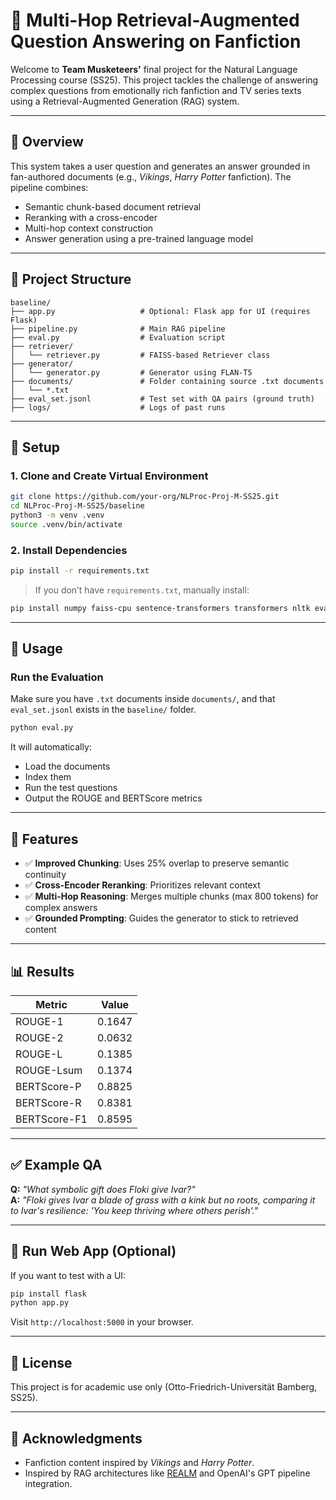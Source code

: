 # 🧠 Multi-Hop Retrieval-Augmented Question Answering on Fanfiction

Welcome to **Team Musketeers'** final project for the Natural Language Processing course (SS25). This project tackles the challenge of answering complex questions from emotionally rich fanfiction and TV series texts using a Retrieval-Augmented Generation (RAG) system.

---

## 📌 Overview

This system takes a user question and generates an answer grounded in fan-authored documents (e.g., *Vikings*, *Harry Potter* fanfiction). The pipeline combines:

- Semantic chunk-based document retrieval
- Reranking with a cross-encoder
- Multi-hop context construction
- Answer generation using a pre-trained language model

---

## 📁 Project Structure

```
baseline/
├── app.py                   # Optional: Flask app for UI (requires Flask)
├── pipeline.py              # Main RAG pipeline
├── eval.py                  # Evaluation script
├── retriever/
│   └── retriever.py         # FAISS-based Retriever class
├── generator/
│   └── generator.py         # Generator using FLAN-T5
├── documents/               # Folder containing source .txt documents
│   └── *.txt
├── eval_set.jsonl           # Test set with QA pairs (ground truth)
├── logs/                    # Logs of past runs
```

---

## 🔧 Setup

### 1. Clone and Create Virtual Environment
```bash
git clone https://github.com/your-org/NLProc-Proj-M-SS25.git
cd NLProc-Proj-M-SS25/baseline
python3 -m venv .venv
source .venv/bin/activate
```

### 2. Install Dependencies
```bash
pip install -r requirements.txt
```

> If you don’t have `requirements.txt`, manually install:
```bash
pip install numpy faiss-cpu sentence-transformers transformers nltk evaluate bert-score rouge-score flask
```

---

## 📜 Usage

### Run the Evaluation

Make sure you have `.txt` documents inside `documents/`, and that `eval_set.jsonl` exists in the `baseline/` folder.

```bash
python eval.py
```

It will automatically:
- Load the documents
- Index them
- Run the test questions
- Output the ROUGE and BERTScore metrics

---

## 🧠 Features

- ✅ **Improved Chunking**: Uses 25% overlap to preserve semantic continuity
- ✅ **Cross-Encoder Reranking**: Prioritizes relevant context
- ✅ **Multi-Hop Reasoning**: Merges multiple chunks (max 800 tokens) for complex answers
- ✅ **Grounded Prompting**: Guides the generator to stick to retrieved content

---

## 📊 Results

| Metric      | Value    |
|-------------|----------|
| ROUGE-1     | 0.1647   |
| ROUGE-2     | 0.0632   |
| ROUGE-L     | 0.1385   |
| ROUGE-Lsum  | 0.1374   |
| BERTScore-P | 0.8825   |
| BERTScore-R | 0.8381   |
| BERTScore-F1| 0.8595   |

---

## ✅ Example QA

**Q:** *"What symbolic gift does Floki give Ivar?"*  
**A:** *"Floki gives Ivar a blade of grass with a kink but no roots, comparing it to Ivar's resilience: 'You keep thriving where others perish'."*

---

## 🚀 Run Web App (Optional)
If you want to test with a UI:
```bash
pip install flask
python app.py
```
Visit `http://localhost:5000` in your browser.

---

## 📜 License

This project is for academic use only (Otto-Friedrich-Universität Bamberg, SS25).

---

## 📎 Acknowledgments

- Fanfiction content inspired by *Vikings* and *Harry Potter*.
- Inspired by RAG architectures like [REALM](https://arxiv.org/abs/2002.08909) and OpenAI's GPT pipeline integration.
